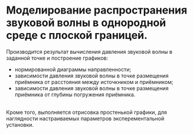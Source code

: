 # Моделирование распространения звуковой волны в однородной среде с плоской границей.
Производится результат вычисления давления звуковой волны в заданной точке и построение графиков:
-   нормированной диаграммы направленности;
-   зависимости давления звуковой волны в точке размещения приёмника от расстояния между источкником и приёмником;
-   зависимости давления звуковой волны в точке размещения приёмника от глубины погружения приёмника.
<br/>
Кроме того, выполняется отрисовка простенькой графики, для наглядности настраиваемых параметров эксперементальной установки.
